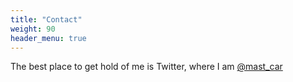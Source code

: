 ```yaml
---
title: "Contact"
weight: 90
header_menu: true
---
```


The best place to get hold of me is Twitter, where I am
[@mast_car](https://twitter.com/mast_car)
